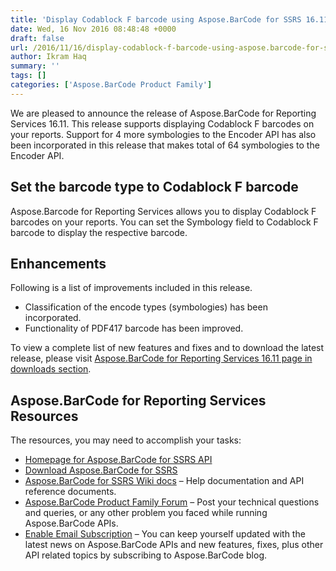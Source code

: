 ```yaml
---
title: 'Display Codablock F barcode using Aspose.BarCode for SSRS 16.11'
date: Wed, 16 Nov 2016 08:48:48 +0000
draft: false
url: /2016/11/16/display-codablock-f-barcode-using-aspose.barcode-for-ssrs-16.11/
author: Ikram Haq
summary: ''
tags: []
categories: ['Aspose.BarCode Product Family']
---
```


We are pleased to announce the release of Aspose.BarCode for Reporting Services 16.11. This release supports displaying Codablock F barcodes on your reports. Support for 4 more symbologies to the Encoder API has also been incorporated in this release that makes total of 64 symbologies to the Encoder API.

## Set the barcode type to Codablock F barcode

Aspose.Barcode for Reporting Services allows you to display Codablock F barcodes on your reports. You can set the Symbology field to Codablock F barcode to display the respective barcode.

## Enhancements

Following is a list of improvements included in this release.

*   Classification of the encode types (symbologies) has been incorporated.
*   Functionality of PDF417 barcode has been improved.

To view a complete list of new features and fixes and to download the latest release, please visit [Aspose.BarCode for Reporting Services 16.11 page in downloads section][1].

## Aspose.BarCode for Reporting Services Resources

The resources, you may need to accomplish your tasks:

*   [Homepage for Aspose.BarCode for SSRS API][2]
*   [Download Aspose.BarCode for SSRS][3]
*   [Aspose.BarCode for SSRS Wiki docs][4] – Help documentation and API reference documents.
*   [Aspose.BarCode Product Family Forum][5] – Post your technical questions and queries, or any other problem you faced while running Aspose.BarCode APIs.
*   [Enable Email Subscription][6] – You can keep yourself updated with the latest news on Aspose.BarCode APIs and new features, fixes, plus other API related topics by subscribing to Aspose.BarCode blog.




[1]: http://www.aspose.com/downloads/barcode/reportingservices
[2]: https://www.aspose.com/products/barcode/reporting-services
[3]: https://downloads.aspose.com/barcode/reportingservices
[4]: https://docs.aspose.com/display/barcodereportingservices/Home
[5]: https://forum.aspose.com/c/barcode
[6]: https://blog.aspose.com/category/aspose-products/aspose-barcode-product-family/




